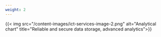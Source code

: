 ```yaml
---
weight: 2
---
```

{{< img src="/content-images/ict-services-image-2.png" alt="Analytical chart" title="Reliable and secure data storage, advanced analytics">}}